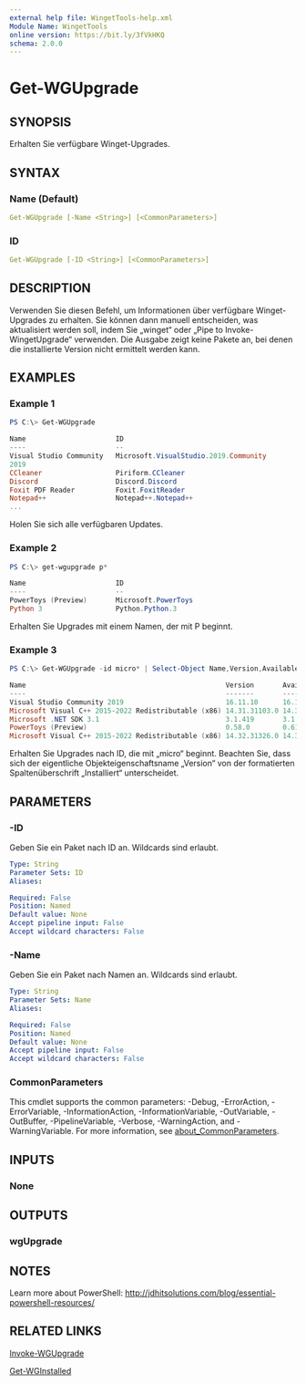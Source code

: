 ```yaml
---
external help file: WingetTools-help.xml
Module Name: WingetTools
online version: https://bit.ly/3fVkHKQ
schema: 2.0.0
---
```


# Get-WGUpgrade

## SYNOPSIS

Erhalten Sie verfügbare Winget-Upgrades.

## SYNTAX

### Name (Default)

```yaml
Get-WGUpgrade [-Name <String>] [<CommonParameters>]
```

### ID

```yaml
Get-WGUpgrade [-ID <String>] [<CommonParameters>]
```

## DESCRIPTION

Verwenden Sie diesen Befehl, um Informationen über verfügbare Winget-Upgrades zu erhalten. Sie können dann manuell entscheiden, was aktualisiert werden soll, indem Sie „winget“ oder „Pipe to Invoke-WingetUpgrade“ verwenden. Die Ausgabe zeigt keine Pakete an, bei denen die installierte Version nicht ermittelt werden kann.

## EXAMPLES

### Example 1

```powershell
PS C:\> Get-WGUpgrade

Name                      ID                                            Installed       Available
----                      --                                            ---------       ---------
Visual Studio Community   Microsoft.VisualStudio.2019.Community         16.11.10        16.11.17
2019
CCleaner                  Piriform.CCleaner                             6.00            6.01
Discord                   Discord.Discord                               1.0.9003        1.0.9005
Foxit PDF Reader          Foxit.FoxitReader                             12.0.0.12394    12.0.1.12430
Notepad++                 Notepad++.Notepad++                           8.3.3           8.4.4
...
```

Holen Sie sich alle verfügbaren Updates.

### Example 2

```powershell
PS C:\> get-wgupgrade p*

Name                      ID                                            Installed       Available
----                      --                                            ---------       ---------
PowerToys (Preview)       Microsoft.PowerToys                           0.58.0          0.61.1
Python 3                  Python.Python.3                               3.10.3          3.10.6
```

Erhalten Sie Upgrades mit einem Namen, der mit P beginnt.

### Example 3

```powershell
PS C:\> Get-WGUpgrade -id micro* | Select-Object Name,Version,Available

Name                                                 Version       Available
----                                                 -------       ---------
Visual Studio Community 2019                         16.11.10      16.11.17
Microsoft Visual C++ 2015-2022 Redistributable (x86) 14.31.31103.0 14.32.31332.0
Microsoft .NET SDK 3.1                               3.1.419       3.1.421
PowerToys (Preview)                                  0.58.0        0.61.1
Microsoft Visual C++ 2015-2022 Redistributable (x86) 14.32.31326.0 14.32.31332.0

```

Erhalten Sie Upgrades nach ID, die mit „micro“ beginnt. Beachten Sie, dass sich der eigentliche Objekteigenschaftsname „Version“ von der formatierten Spaltenüberschrift „Installiert“ unterscheidet.

## PARAMETERS

### -ID

Geben Sie ein Paket nach ID an. Wildcards sind erlaubt.

```yaml
Type: String
Parameter Sets: ID
Aliases:

Required: False
Position: Named
Default value: None
Accept pipeline input: False
Accept wildcard characters: False
```

### -Name

Geben Sie ein Paket nach Namen an. Wildcards sind erlaubt.

```yaml
Type: String
Parameter Sets: Name
Aliases:

Required: False
Position: Named
Default value: None
Accept pipeline input: False
Accept wildcard characters: False
```

### CommonParameters

This cmdlet supports the common parameters: -Debug, -ErrorAction, -ErrorVariable, -InformationAction, -InformationVariable, -OutVariable, -OutBuffer, -PipelineVariable, -Verbose, -WarningAction, and -WarningVariable. For more information, see [about_CommonParameters](http://go.microsoft.com/fwlink/?LinkID=113216).

## INPUTS

### None

## OUTPUTS

### wgUpgrade

## NOTES

Learn more about PowerShell: http://jdhitsolutions.com/blog/essential-powershell-resources/

## RELATED LINKS

[Invoke-WGUpgrade](Invoke-WGUpgrade.md)

[Get-WGInstalled](Get-WGInstalled.md)
